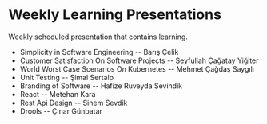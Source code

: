 # Weekly Learning Presentations

Weekly scheduled presentation that contains learning.

- Simplicity in Software Engineering -- Barış Çelik
- Customer Satisfaction On Software Projects -- Seyfullah Çağatay Yiğiter 
- World Worst Case Scenarios On Kubernetes -- Mehmet Çağdaş Saygılı
- Unit Testing -- Şimal Sertalp
- Branding of Software -- Hafize Ruveyda Sevindik
- React -- Metehan Kara
- Rest Api Design -- Sinem Sevdik
- Drools -- Çınar Günbatar

